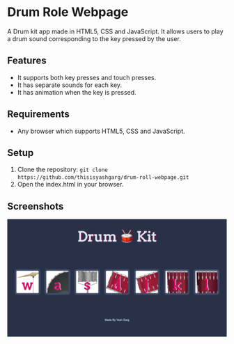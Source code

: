 # Drum Role Webpage

A Drum kit app made in HTML5, CSS and JavaScript. It allows users to play a drum sound corresponding to the key pressed by the user. 

## Features 
  
  - It supports both key presses and touch presses. 
  - It has separate sounds for each key. 
  - It has animation when the key is pressed. 
  
## Requirements 
  
  - Any browser which supports HTML5, CSS and JavaScript. 
  
## Setup 
  
 1. Clone the repository: `git clone https://github.com/thisisyashgarg/drum-roll-webpage.git`
 2. Open the index.html in your browser. 
 
## Screenshots 
 
![alt text](./images/Screenshot%202022-11-23%20at%2012.33.34%20PM.png)
